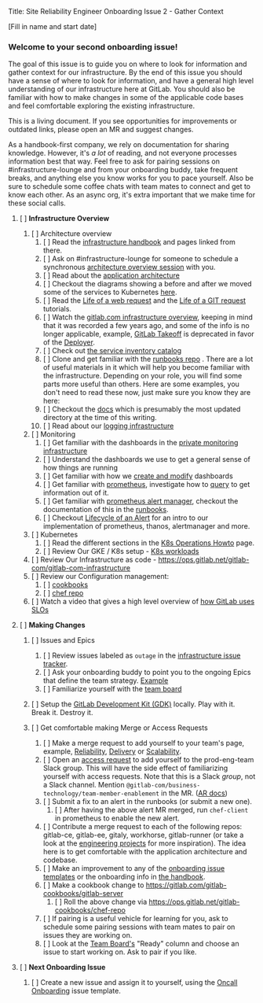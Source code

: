 Title: Site Reliability Engineer Onboarding Issue 2 - Gather Context

[Fill in name and start date]

### Welcome to your second onboarding issue!

The goal of this issue is to guide you on where to look for information and gather context for our infrastructure. By the end of this issue you should have a sense of where to look for information, and have a general high level understanding of our infrastructure here at GitLab. You should also be familiar with how to make changes in some of the applicable code bases and feel comfortable exploring the existing infrastructure.

This is a living document. If you see opportunities for improvements or outdated links, please open an MR and suggest changes.

As a handbook-first company, we rely on documentation for sharing knowledge. However, it's *a lot* of reading, and not everyone processes information best that way. Feel free to ask for pairing sessions on #infrastructure-lounge and from your onboarding buddy, take frequent breaks, and anything else you know works for you to pace yourself.
Also be sure to schedule some coffee chats with team mates to connect and get to know each other. As an async org, it's extra important that we make time for these social calls.

1. [ ] **Infrastructure Overview**
    1. [ ] Architecture overview
        1. [ ] Read the [infrastructure handbook](https://about.gitlab.com/handbook/engineering/infrastructure/) and pages linked from there.
        1. [ ] Ask on #infrastructure-lounge for someone to schedule a synchronous [architecture overview session](https://gitlab.com/gitlab-com/runbooks/-/blob/master/docs/onboarding/architecture.md) with you.
        1. [ ] Read about the [application architecture](https://docs.gitlab.com/ce/development/architecture.html)
        1. [ ] Checkout the diagrams showing a before and after we moved some of the services to Kubernetes [here](https://gitlab.com/gitlab-com/runbooks/-/tree/hp-api/docs/api#architecture).
        1. [ ] Read the [Life of a web request](https://gitlab.com/gitlab-com/www-gitlab-com/-/blob/infra_tutorial_life_of_web_request/source/handbook/engineering/infrastructure/tutorials/overview_life_of_a_web_request.html.md) and the [Life of a GIT request](https://gitlab.com/gitlab-com/www-gitlab-com/-/blob/infra_tutorial_life_of_git_request/source/handbook/engineering/infrastructure/tutorials/overview_life_of_a_git_request.html.md) tutorials.
        1. [ ] Watch the [gitlab.com infrastructure overview](https://www.youtube.com/watch?v=uCU8jdYzpac), keeping in mind that it was recorded a few years ago, and some of the info is no longer applicable, example, [GitLab Takeoff](https://gitlab.com/gitlab-org/takeoff) is deprecated in favor of the [Deployer](https://ops.gitlab.net/gitlab-com/gl-infra/deployer).
        1. [ ] Check out [the service inventory catalog](https://gitlab.com/gitlab-com/runbooks/-/blob/master/services/service-catalog.yml)
        1. [ ] Clone and get familiar with the [runbooks repo](https://gitlab.com/gitlab-com/runbooks) . There are a lot of useful materials in it which will help you become familiar with the infrastructure. Depending on your role, you will find some parts more useful than others. Here are some examples, you don't need to read these now, just make sure you know they are here:
        1. [ ] Checkout the [docs](https://gitlab.com/gitlab-com/runbooks/-/tree/master/docs) which is presumably the most updated directory at the time of this writing.
        1. [ ] Read about our [logging infrastructure](https://gitlab.com/gitlab-com/runbooks/-/tree/master/docs/logging)
    1. [ ] Monitoring
        1. [ ] Get familiar with the dashboards in the [private monitoring infrastructure](https://dashboards.gitlab.net/)
        1. [ ] Understand the dashboards we use to get a general sense of how things are running
        1. [ ] Get familiar with how we [create and modify](https://gitlab.com/gitlab-com/runbooks/blob/master/dashboards/README.md) dashboards
        1. [ ] Get familiar with [prometheus](https://thanos.gitlab.net/graph), investigate how to [query](https://prometheus.io/docs/querying/basics/) to get information out of it.
        1. [ ] Get familiar with [prometheus alert manager](https://alerts.gitlab.net), checkout the documentation of this in the [runbooks](https://gitlab.com/gitlab-com/runbooks/-/blob/master/docs/monitoring/alerts_manual.md).
        1. [ ] Checkout [Lifecycle of an Alert](https://www.youtube.com/watch?v=KXs50X2Td2I) for an intro to our implementation of prometheus, thanos, alertmanager and more.
    1. [ ] Kubernetes
        1. [ ] Read the different sections in the [K8s Operations Howto](https://gitlab.com/gitlab-com/runbooks/-/blob/master/docs/kube/k8s-operations.md) page.
        1. [ ] Review Our GKE / K8s setup - [K8s workloads](https://gitlab.com/gitlab-com/gl-infra/k8s-workloads/gitlab-com)
    1. [ ] Review Our Infrastructure as code - https://ops.gitlab.net/gitlab-com/gitlab-com-infrastructure
    1. [ ] Review our Configuration management:
        1. [ ] [cookbooks](https://gitlab.com/gitlab-cookbooks/gitlab-server)
        1. [ ] [chef repo](https://ops.gitlab.net/gitlab-cookbooks/chef-repo)
    1. [ ] Watch a video that gives a high level overview of [how GitLab uses SLOs](https://www.youtube.com/watch?v=YXOm-8cpcyg)

1. [ ] **Making Changes**
    1. [ ] Issues and Epics
        1. [ ] Review issues labeled as `outage` in the [infrastructure issue tracker](https://gitlab.com/groups/gitlab-com/gl-infra/-/issues?scope=all&utf8=%E2%9C%93&state=closed&label_name%5B%5D=outage).
        1. [ ] Ask your onboarding buddy to point you to the ongoing Epics that define the team strategy. [Example](https://gitlab.com/groups/gitlab-com/gl-infra/-/epics/509)
        1. [ ] Familiarize yourself with the [team board](https://gitlab.com/groups/gitlab-com/gl-infra/-/boards/1433541?label_name[]=team%3A%3AReliability)

    1. [ ] Setup the [GitLab Development Kit (GDK)](https://gitlab.com/gitlab-org/gitlab-development-kit/) locally. Play with it. Break it. Destroy it.
    1. [ ] Get comfortable making Merge or Access Requests
        1. [ ] Make a merge request to add yourself to your team's page, example, [Reliability](https://about.gitlab.com/handbook/engineering/infrastructure/team/reliability/), [Delivery](https://about.gitlab.com/handbook/engineering/infrastructure/team/delivery/) or [Scalability](https://about.gitlab.com/handbook/engineering/infrastructure/team/scalability/).
        1. [ ] Open an [access request](https://gitlab.com/gitlab-com/team-member-epics/access-requests/-/issues/new?issuable_template=Access_Change_Request) to add yourself to the prod-eng-team Slack group. This will have the side effect of familiarizing yourself with access requests. Note that this is a Slack *group*, not a Slack channel. Mention `@gitlab-com/business-technology/team-member-enablement` in the MR. ([AR docs](https://about.gitlab.com/handbook/business-technology/team-member-enablement/onboarding-access-requests/access-requests/))
        1. [ ] Submit a fix to an alert in the runbooks (or submit a new one).
            1. [ ] After having the above alert MR merged, run `chef-client` in prometheus to enable the new alert.
        1. [ ] Contribute a merge request to each of the following repos: gitlab-ce, gitlab-ee, gitaly, workhorse, gitlab-runner (or take a look at the [engineering projects](https://about.gitlab.com/handbook/engineering/projects) for more inspiration). The idea here is to get comfortable with the application architecture and codebase.
        1. [ ] Make an improvement to any of the [onboarding issue templates](https://gitlab.com/gitlab-com/gl-infra/infrastructure/edit/master/.gitlab/issue_templates/) or the onboarding info in [the handbook](https://about.gitlab.com/handbook/engineering/infrastructure/sre-onboarding/).
        1. [ ] Make a cookbook change to https://gitlab.com/gitlab-cookbooks/gitlab-server
            1. [ ] Roll the above change via https://ops.gitlab.net/gitlab-cookbooks/chef-repo
        1. [ ] If pairing is a useful vehicle for learning for you, ask to schedule some pairing sessions with team mates to pair on issues they are working on.
        1. [ ] Look at the [Team Board's](https://gitlab.com/groups/gitlab-com/gl-infra/-/boards/1433541?label_name[]=team%3A%3AReliability) "Ready" column and choose an issue to start working on. Ask to pair if you like.
1. [ ] **Next Onboarding Issue**
    1. [ ] Create a new issue and assign it to yourself, using the [Oncall Onboarding](https://gitlab.com/gitlab-com/gl-infra/infrastructure/edit/master/.gitlab/issue_templates/onboarding-oncall.md) issue template.
